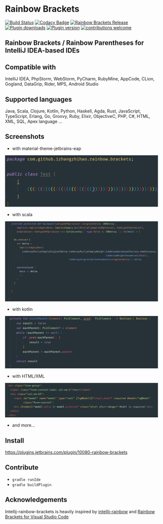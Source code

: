 # Rainbow Brackets
[![Build Status](https://travis-ci.org/izhangzhihao/intellij-rainbow-brackets.svg?branch=master)](https://travis-ci.org/izhangzhihao/intellij-rainbow-brackets) [![Codacy Badge](https://api.codacy.com/project/badge/Grade/1c72f2de07a5452da479565883d3ab74)](https://www.codacy.com/app/izhangzhihao/intellij-rainbow-brackets?utm_source=github.com&utm_medium=referral&utm_content=izhangzhihao/intellij-rainbow-brackets&utm_campaign=badger) [![Rainbow Brackets Release](https://img.shields.io/github/release/izhangzhihao/intellij-rainbow-brackets.svg)](https://plugins.jetbrains.com/plugin/10080-rainbow-brackets) [![Plugin downloads](https://img.shields.io/jetbrains/plugin/d/10080-rainbow-brackets.svg)](https://plugins.jetbrains.com/plugin/10080-rainbow-brackets) [![Plugin version](https://img.shields.io/jetbrains/plugin/v/10080-rainbow-brackets.svg)](https://plugins.jetbrains.com/plugin/10080-rainbow-brackets) [![contributions welcome](https://img.shields.io/badge/contributions-welcome-brightgreen.svg?style=flat)](https://github.com/izhangzhihao/intellij-rainbow-brackets/issues)

## Rainbow Brackets / Rainbow Parentheses for IntelliJ IDEA-based IDEs

## Compatible with

IntelliJ IDEA, PhpStorm, WebStorm, PyCharm, RubyMine, AppCode, CLion, Gogland, DataGrip, Rider, MPS, Android Studio

## Supported languages

Java, Scala, Clojure, Kotlin, Python, Haskell, Agda, Rust, JavaScript, TypeScript, Erlang, Go, Groovy, Ruby, Elixir, ObjectiveC, PHP, C#, HTML, XML, SQL, Apex language ...

## Screenshots

* with material-theme-jetbrains-eap

![](./screenshots/with-material-theme-ui.png)

* with scala

![](./screenshots/with-scala.png)

* with kotlin

![](./screenshots/with-kotlin.png)

* with HTML/XML

![](./screenshots/with-HTML.png)

* and more...

## Install

https://plugins.jetbrains.com/plugin/10080-rainbow-brackets

## Contribute

* `gradle runIde`
* `gradle buildPlugin`

## Acknowledgements

Intellij-rainbow-brackets is heavily inspired by [intellij-rainbow](https://github.com/zjhmale/intellij-rainbow) and [Rainbow Brackets for Visual Studio Code](https://marketplace.visualstudio.com/items?itemName=2gua.rainbow-brackets)
